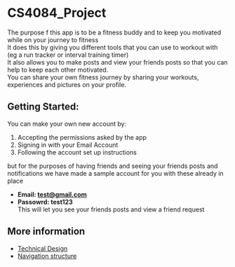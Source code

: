 # CS4084_Project
The purpose f this app is to be a fitness buddy and to keep you motivated while on your journey to fitness  
It does this by giving you different tools that you can use to workout with (eg a run tracker or interval training timer)  
It also allows you to make posts and view your friends posts so that you can help to keep each other motivated.  
You can share your own fitness journey by sharing your workouts, experiences and pictures on your profile.

## Getting Started:
You can make your own new account by:
1. Accepting the permissions asked by the app
2. Signing in with your Email Account
3. Following the account set up instructions


but for the purposes of having friends and seeing your friends posts and notifications we have made a sample account for you with these already in place
* **Email: test@gmail.com**
* **Passowrd: test123**  
This will let you see your friends posts and view a friend request



## More information

* [Technical Design](design.md)
* [Navigation structure](structure.md)



